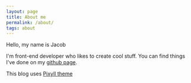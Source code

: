 ```yaml
---
layout: page
title: About me
permalink: /about/
tags: about
---
```


Hello, my name is Jacob

I'm front-end developer who likes to create cool stuff. You can find things I've done on my [github page](https://github.com/Loji/).

This blog uses [Pixyll theme](https://github.com/johnotander/pixyll)
